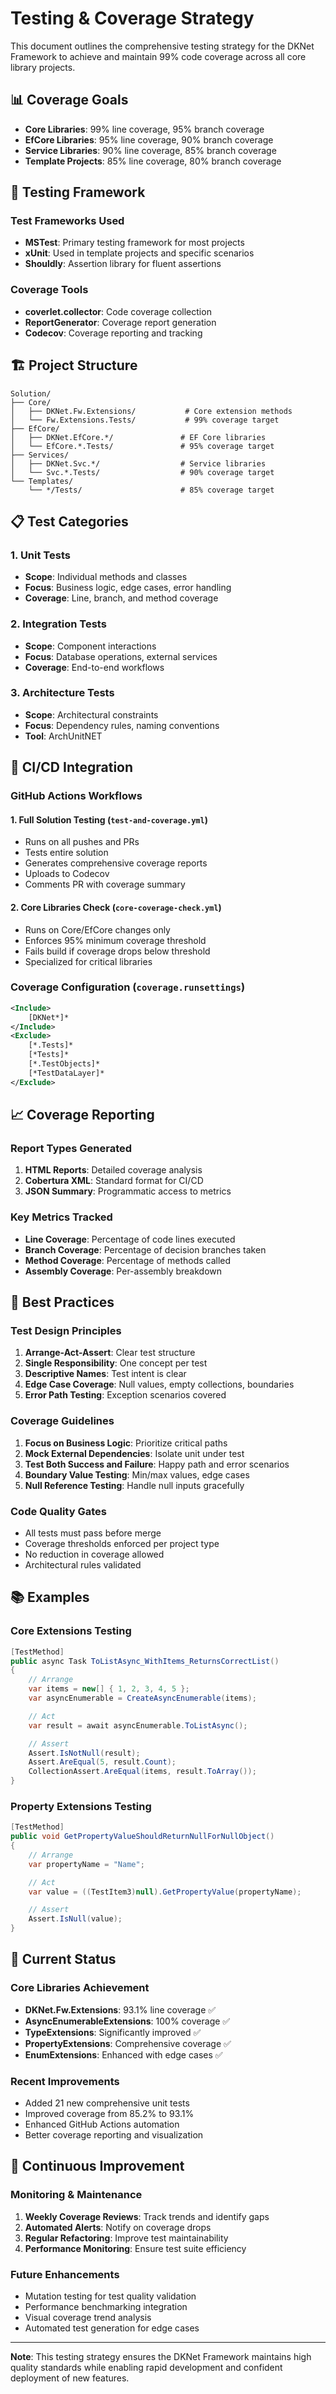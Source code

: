# Testing & Coverage Strategy

This document outlines the comprehensive testing strategy for the DKNet Framework to achieve and maintain 99% code coverage across all core library projects.

## 📊 Coverage Goals

- **Core Libraries**: 99% line coverage, 95% branch coverage
- **EfCore Libraries**: 95% line coverage, 90% branch coverage  
- **Service Libraries**: 90% line coverage, 85% branch coverage
- **Template Projects**: 85% line coverage, 80% branch coverage

## 🧪 Testing Framework

### Test Frameworks Used
- **MSTest**: Primary testing framework for most projects
- **xUnit**: Used in template projects and specific scenarios
- **Shouldly**: Assertion library for fluent assertions

### Coverage Tools
- **coverlet.collector**: Code coverage collection
- **ReportGenerator**: Coverage report generation
- **Codecov**: Coverage reporting and tracking

## 🏗️ Project Structure

```
Solution/
├── Core/
│   ├── DKNet.Fw.Extensions/           # Core extension methods
│   └── Fw.Extensions.Tests/           # 99% coverage target
├── EfCore/
│   ├── DKNet.EfCore.*/               # EF Core libraries
│   └── EfCore.*.Tests/               # 95% coverage target
├── Services/
│   ├── DKNet.Svc.*/                  # Service libraries
│   └── Svc.*.Tests/                  # 90% coverage target
└── Templates/
    └── */Tests/                      # 85% coverage target
```

## 📋 Test Categories

### 1. Unit Tests
- **Scope**: Individual methods and classes
- **Focus**: Business logic, edge cases, error handling
- **Coverage**: Line, branch, and method coverage

### 2. Integration Tests
- **Scope**: Component interactions
- **Focus**: Database operations, external services
- **Coverage**: End-to-end workflows

### 3. Architecture Tests
- **Scope**: Architectural constraints
- **Focus**: Dependency rules, naming conventions
- **Tool**: ArchUnitNET

## 🚀 CI/CD Integration

### GitHub Actions Workflows

#### 1. Full Solution Testing (`test-and-coverage.yml`)
- Runs on all pushes and PRs
- Tests entire solution
- Generates comprehensive coverage reports
- Uploads to Codecov
- Comments PR with coverage summary

#### 2. Core Libraries Check (`core-coverage-check.yml`)
- Runs on Core/EfCore changes only
- Enforces 95% minimum coverage threshold
- Fails build if coverage drops below threshold
- Specialized for critical libraries

### Coverage Configuration (`coverage.runsettings`)
```xml
<Include>
    [DKNet*]*
</Include>
<Exclude>
    [*.Tests]*
    [*Tests]*
    [*.TestObjects]*
    [*TestDataLayer]*
</Exclude>
```

## 📈 Coverage Reporting

### Report Types Generated
1. **HTML Reports**: Detailed coverage analysis
2. **Cobertura XML**: Standard format for CI/CD
3. **JSON Summary**: Programmatic access to metrics

### Key Metrics Tracked
- **Line Coverage**: Percentage of code lines executed
- **Branch Coverage**: Percentage of decision branches taken  
- **Method Coverage**: Percentage of methods called
- **Assembly Coverage**: Per-assembly breakdown

## 🔧 Best Practices

### Test Design Principles
1. **Arrange-Act-Assert**: Clear test structure
2. **Single Responsibility**: One concept per test
3. **Descriptive Names**: Test intent is clear
4. **Edge Case Coverage**: Null values, empty collections, boundaries
5. **Error Path Testing**: Exception scenarios covered

### Coverage Guidelines
1. **Focus on Business Logic**: Prioritize critical paths
2. **Mock External Dependencies**: Isolate unit under test
3. **Test Both Success and Failure**: Happy path and error scenarios
4. **Boundary Value Testing**: Min/max values, edge cases
5. **Null Reference Testing**: Handle null inputs gracefully

### Code Quality Gates
- All tests must pass before merge
- Coverage thresholds enforced per project type
- No reduction in coverage allowed
- Architectural rules validated

## 📚 Examples

### Core Extensions Testing
```csharp
[TestMethod]
public async Task ToListAsync_WithItems_ReturnsCorrectList()
{
    // Arrange
    var items = new[] { 1, 2, 3, 4, 5 };
    var asyncEnumerable = CreateAsyncEnumerable(items);

    // Act
    var result = await asyncEnumerable.ToListAsync();

    // Assert
    Assert.IsNotNull(result);
    Assert.AreEqual(5, result.Count);
    CollectionAssert.AreEqual(items, result.ToArray());
}
```

### Property Extensions Testing
```csharp
[TestMethod]
public void GetPropertyValueShouldReturnNullForNullObject()
{
    // Arrange
    var propertyName = "Name";

    // Act
    var value = ((TestItem3)null).GetPropertyValue(propertyName);

    // Assert
    Assert.IsNull(value);
}
```

## 🎯 Current Status

### Core Libraries Achievement
- **DKNet.Fw.Extensions**: 93.1% line coverage ✅
- **AsyncEnumerableExtensions**: 100% coverage ✅
- **TypeExtensions**: Significantly improved ✅
- **PropertyExtensions**: Comprehensive coverage ✅
- **EnumExtensions**: Enhanced with edge cases ✅

### Recent Improvements
- Added 21 new comprehensive unit tests
- Improved coverage from 85.2% to 93.1%
- Enhanced GitHub Actions automation
- Better coverage reporting and visualization

## 🔄 Continuous Improvement

### Monitoring & Maintenance
1. **Weekly Coverage Reviews**: Track trends and identify gaps
2. **Automated Alerts**: Notify on coverage drops
3. **Regular Refactoring**: Improve test maintainability
4. **Performance Monitoring**: Ensure test suite efficiency

### Future Enhancements
- Mutation testing for test quality validation
- Performance benchmarking integration  
- Visual coverage trend analysis
- Automated test generation for edge cases

---

**Note**: This testing strategy ensures the DKNet Framework maintains high quality standards while enabling rapid development and confident deployment of new features.